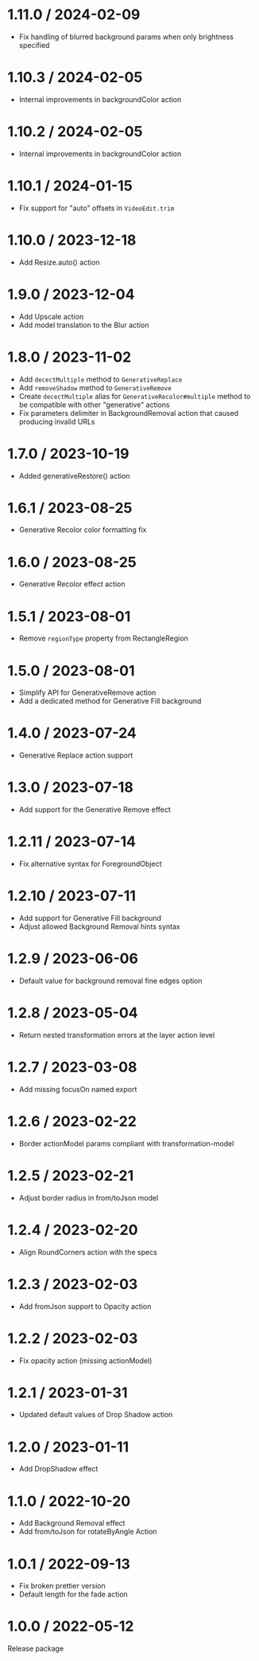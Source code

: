 1.11.0 / 2024-02-09
==================

- Fix handling of blurred background params when only brightness specified

1.10.3 / 2024-02-05
==================

- Internal improvements in backgroundColor action

1.10.2 / 2024-02-05
==================

- Internal improvements in backgroundColor action

1.10.1 / 2024-01-15
==================

* Fix support for "auto" offsets in `VideoEdit.trim`

1.10.0 / 2023-12-18
==================

- Add Resize.auto() action

1.9.0 / 2023-12-04
==================

- Add Upscale action 
- Add model translation to the Blur action

1.8.0 / 2023-11-02
==================

- Add `decectMultiple` method to `GenerativeReplace`
- Add `removeShadow` method to `GenerativeRemove`
- Create `decectMultiple` alias for `GenerativeRecolor#multiple` method to be compatible with other "generative" actions
- Fix parameters delimiter in BackgroundRemoval action that caused producing invalid URLs

1.7.0 / 2023-10-19
==================

- Added generativeRestore() action

1.6.1 / 2023-08-25
==================

- Generative Recolor color formatting fix

1.6.0 / 2023-08-25
==================

- Generative Recolor effect action

1.5.1 / 2023-08-01
==================

* Remove `regionType` property from RectangleRegion

1.5.0 / 2023-08-01
==================

* Simplify API for GenerativeRemove action
* Add a dedicated method for Generative Fill background  

1.4.0 / 2023-07-24
==================

- Generative Replace action support

1.3.0 / 2023-07-18
==================

- Add support for the Generative Remove effect 

1.2.11 / 2023-07-14
==================

- Fix alternative syntax for ForegroundObject

1.2.10 / 2023-07-11
==================

- Add support for Generative Fill background
- Adjust allowed Background Removal hints syntax

1.2.9 / 2023-06-06
==================

- Default value for background removal fine edges option

1.2.8 / 2023-05-04
==================

- Return nested transformation errors at the layer action level

1.2.7 / 2023-03-08
==================

- Add missing focusOn named export

1.2.6 / 2023-02-22
==================

- Border actionModel params compliant with transformation-model 

1.2.5 / 2023-02-21
==================

- Adjust border radius in from/toJson model 

1.2.4 / 2023-02-20
==================

- Align RoundCorners action with the specs

1.2.3 / 2023-02-03
==================

- Add fromJson support to Opacity action

1.2.2 / 2023-02-03
==================

- Fix opacity action (missing actionModel)

1.2.1 / 2023-01-31
==================

- Updated default values of Drop Shadow action

1.2.0 / 2023-01-11
==================

- Add DropShadow effect

1.1.0 / 2022-10-20
==================

  * Add Background Removal effect
  * Add from/toJson for rotateByAngle Action

1.0.1 / 2022-09-13
==================

  * Fix broken prettier version 
  * Default length for the fade action

1.0.0 / 2022-05-12
==================

Release package

